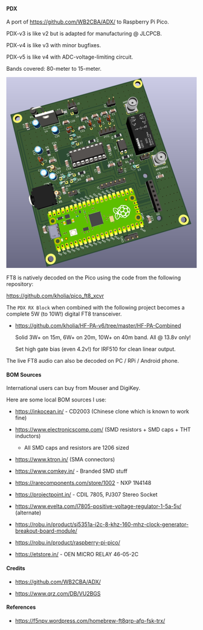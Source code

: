 #### PDX

A port of https://github.com/WB2CBA/ADX/ to Raspberry Pi Pico.

PDX-v3 is like v2 but is adapted for manufacturing @ JLCPCB.

PDX-v4 is like v3 with minor bugfixes.

PDX-v5 is like v4 with ADC-voltage-limiting circuit.

Bands covered: 80-meter to 15-meter.

![PCB Rendering](./PCB-Rendering-v5.png)

FT8 is natively decoded on the Pico using the code from the following
repository:

https://github.com/kholia/pico_ft8_xcvr

The `PDX RX Block` when combined with the following project becomes a complete
5W (to 10W!) digital FT8 transceiver.

- https://github.com/kholia/HF-PA-v6/tree/master/HF-PA-Combined

  Solid 3W+ on 15m, 6W+ on 20m, 10W+ on 40m band. All @ 13.8v only!

  Set high gate bias (even 4.2v!) for IRF510 for clean linear output.

The live FT8 audio can also be decoded on PC / RPi / Android phone.


#### BOM Sources

International users can buy from Mouser and DigiKey.

Here are some local BOM sources I use:

- https://inkocean.in/ - CD2003 (Chinese clone which is known to work fine)

- https://www.electronicscomp.com/ (SMD resistors + SMD caps + THT inductors)

  - All SMD caps and resistors are 1206 sized

- https://www.ktron.in/ (SMA connectors)

- https://www.comkey.in/ - Branded SMD stuff

- https://rarecomponents.com/store/1002 - NXP 1N4148

- https://projectpoint.in/ - CDIL 7805, PJ307 Stereo Socket

- https://www.evelta.com/l7805-positive-voltage-regulator-1-5a-5v/ (alternate)

- https://robu.in/product/si5351a-i2c-8-khz-160-mhz-clock-generator-breakout-board-module/

- https://robu.in/product/raspberry-pi-pico/

- https://etstore.in/ - OEN MICRO RELAY 46-05-2C


#### Credits

- https://github.com/WB2CBA/ADX/

- https://www.qrz.com/DB/VU2BGS


#### References

- https://f5npv.wordpress.com/homebrew-ft8qrp-afp-fsk-trx/

